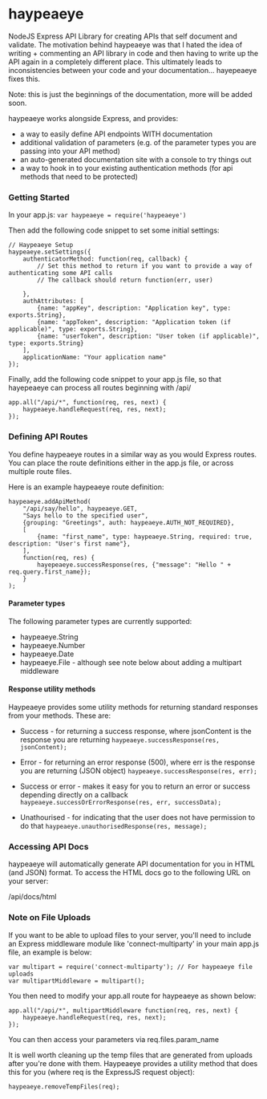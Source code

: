 haypeaeye
=========

NodeJS Express API Library for creating APIs that self document and validate. The motivation behind haypeaeye was that I hated the idea of writing + commenting an API library in code and then having to write up the API again in a completely different place. This ultimately leads to inconsistencies between your code and your documentation... hayepeaeye fixes this.

Note: this is just the beginnings of the documentation, more will be added soon.

haypeaeye works alongside Express, and provides:
* a way to easily define API endpoints WITH documentation
* additional validation of parameters (e.g. of the parameter types you are passing into your API method)
* an auto-generated documentation site with a console to try things out
* a way to hook in to your existing authentication methods (for api methods that need to be protected)


### Getting Started
In your app.js: `var haypeaeye = require('haypeaeye')`

Then add the following code snippet to set some initial settings:

```
// Haypeaeye Setup
haypeaeye.setSettings({
    authenticatorMethod: function(req, callback) {
        // Set this method to return if you want to provide a way of authenticating some API calls
        // The callback should return function(err, user)

    },
    authAttributes: [
        {name: "appKey", description: "Application key", type: exports.String},
        {name: "appToken", description: "Application token (if applicable)", type: exports.String},
        {name: "userToken", description: "User token (if applicable)", type: exports.String}
    ],
    applicationName: "Your application name"
});

```

Finally, add the following code snippet to your app.js file, so that hayepeaeye can process all routes beginning with /api/

```
app.all("/api/*", function(req, res, next) {
    haypeaeye.handleRequest(req, res, next);
});
```

### Defining API Routes
You define haypeaeye routes in a similar way as you would Express routes. You can place the route definitions either in the app.js file, or across multiple route files.

Here is an example haypeaeye route definition:

```
haypeaeye.addApiMethod(
    "/api/say/hello", haypeaeye.GET,
    "Says hello to the specified user",
    {grouping: "Greetings", auth: haypeaeye.AUTH_NOT_REQUIRED},
    [
        {name: "first_name", type: haypeaeye.String, required: true, description: "User's first name"},
    ],
    function(req, res) {
        hayepeaeye.successResponse(res, {"message": "Hello " + req.query.first_name});
    }
);
```

#### Parameter types
The following parameter types are currently supported:
* haypeaeye.String
* haypeaeye.Number
* haypeaeye.Date
* haypeaeye.File - although see note below about adding a multipart middleware

#### Response utility methods
Haypeaeye provides some utility methods for returning standard responses from your methods. These are:

* Success - for returning a success response, where jsonContent is the response you are returning
        ```
        haypeaeye.successResponse(res, jsonContent);
        ```
* Error - for returning an error response (500), where err is the response you are returning (JSON object)
        ```
        haypeaeye.successResponse(res, err);
        ```

* Success or error - makes it easy for you to return an error or success depending directly on a callback
        ```
        haypeaeye.successOrErrorResponse(res, err, successData);
        ```

* Unathourised - for indicating that the user does not have permission to do that
        ```
        haypeaeye.unauthorisedResponse(res, message);
        ```

### Accessing API Docs
haypeaeye will automatically generate API documentation for you in HTML (and JSON) format. To access the HTML docs go to the following URL on your server:

/api/docs/html


### Note on File Uploads
If you want to be able to upload files to your server, you'll need to include an Express middleware module like 'connect-multiparty' in your main app.js file, an example is below:

```
var multipart = require('connect-multiparty'); // For haypeaeye file uploads
var multipartMiddleware = multipart();
```

You then need to modify your app.all route for haypeaeye as shown below:

```
app.all("/api/*", multipartMiddleware function(req, res, next) {
    haypeaeye.handleRequest(req, res, next);
});
```

You can then access your parameters via req.files.param_name

It is well worth cleaning up the temp files that are generated from uploads after you're done with them. Haypeaeye provides a utility method that does this for you (where req is the ExpressJS request object):

```
haypeaeye.removeTempFiles(req);
```



